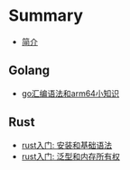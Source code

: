 # Summary
* [简介](README.md)

## Golang
* [go汇编语法和arm64小知识](notes/golang_汇编_arm64.md)

## Rust
* [rust入门: 安装和基础语法](notes/rust_入门1.md)
* [rust入门: 泛型和内存所有权](notes/rust_入门2.md)
